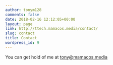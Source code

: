 ```yaml
---
author: tonym128
comments: false
date: 2018-02-16 12:12:05+00:00
layout: page
link: http://ttech.mamacos.media/contact/
slug: contact
title: Contact
wordpress_id: 9
---
```





You can get hold of me at tony@mamacos.media



